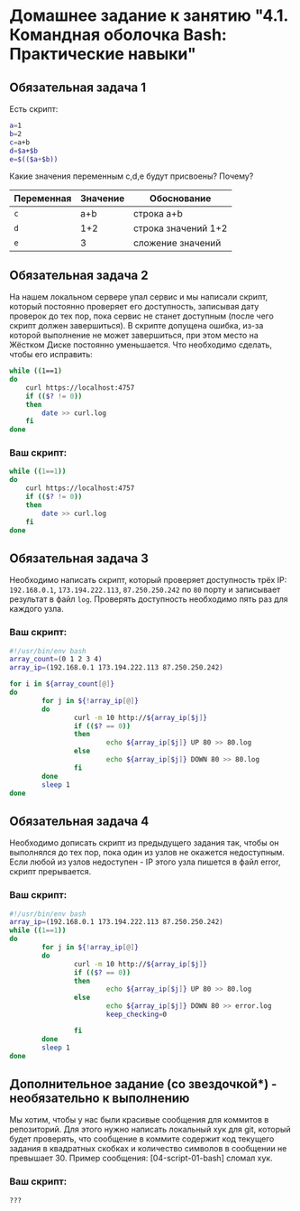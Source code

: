 
# Домашнее задание к занятию "4.1. Командная оболочка Bash: Практические навыки"

## Обязательная задача 1

Есть скрипт:
```bash
a=1
b=2
c=a+b
d=$a+$b
e=$(($a+$b))
```

Какие значения переменным c,d,e будут присвоены? Почему?

| Переменная  | Значение | Обоснование         |
| ------------- |----------|---------------------|
| `c`  | a+b      | строка a+b          |
| `d`  | 1+2      | строка значений 1+2 |
| `e`  | 3        | сложение значений   |


## Обязательная задача 2
На нашем локальном сервере упал сервис и мы написали скрипт, который постоянно проверяет его доступность, записывая дату проверок до тех пор, пока сервис не станет доступным (после чего скрипт должен завершиться). В скрипте допущена ошибка, из-за которой выполнение не может завершиться, при этом место на Жёстком Диске постоянно уменьшается. Что необходимо сделать, чтобы его исправить:
```bash
while ((1==1)
do
	curl https://localhost:4757
	if (($? != 0))
	then
		date >> curl.log
	fi
done
```

### Ваш скрипт:
```bash
while ((1==1))
do
	curl https://localhost:4757
	if (($? != 0))
	then
		date >> curl.log
	fi
done
```

## Обязательная задача 3
Необходимо написать скрипт, который проверяет доступность трёх IP: `192.168.0.1`, `173.194.222.113`, `87.250.250.242` по `80` порту и записывает результат в файл `log`. Проверять доступность необходимо пять раз для каждого узла.

### Ваш скрипт:
```bash
#!/usr/bin/env bash
array_count=(0 1 2 3 4)
array_ip=(192.168.0.1 173.194.222.113 87.250.250.242)

for i in ${array_count[@]}
do
        for j in ${!array_ip[@]}
        do
                curl -m 10 http://${array_ip[$j]}
                if (($? == 0))
                then
                        echo ${array_ip[$j]} UP 80 >> 80.log
                else
                        echo ${array_ip[$j]} DOWN 80 >> 80.log
                fi
        done
        sleep 1
done
```

## Обязательная задача 4
Необходимо дописать скрипт из предыдущего задания так, чтобы он выполнялся до тех пор, пока один из узлов не окажется недоступным. Если любой из узлов недоступен - IP этого узла пишется в файл error, скрипт прерывается.

### Ваш скрипт:
```bash
#!/usr/bin/env bash
array_ip=(192.168.0.1 173.194.222.113 87.250.250.242)
while ((1==1))
do
        for j in ${!array_ip[@]}
        do
                curl -m 10 http://${array_ip[$j]}
                if (($? == 0))
                then
                        echo ${array_ip[$j]} UP 80 >> 80.log
                else
                        echo ${array_ip[$j]} DOWN 80 >> error.log
                        keep_checking=0

                fi
        done
        sleep 1
done
```

## Дополнительное задание (со звездочкой*) - необязательно к выполнению

Мы хотим, чтобы у нас были красивые сообщения для коммитов в репозиторий. Для этого нужно написать локальный хук для git, который будет проверять, что сообщение в коммите содержит код текущего задания в квадратных скобках и количество символов в сообщении не превышает 30. Пример сообщения: \[04-script-01-bash\] сломал хук.

### Ваш скрипт:
```bash
???
```
